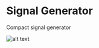 # Signal Generator

Compact signal generator

![alt text](https://github.com/renecartaya/Instrumentation/blob/main/Signal%20Generator%20(Early%20Dev)/Signal_Generator_screenshot.png)

